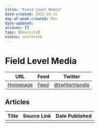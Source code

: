 ```yaml
---
title: "Field Level Media"
date-created: 2022-10-31
day-of-week-created: Mon
date-updated: 
aliases: []
tags: [NewsSite]
status: unstarted
---
```


# Field Level Media

| URL          | Feed     | Twitter                                |
| ------------ | -------- | -------------------------------------- |
| [Homepage]() | [Feed]() | [@twitterHandle](https://twitter.com/) | 


## Articles
| Title | Source Link | Date Published |
| ----- | ----------- | -------------- |
|       |             |                |


